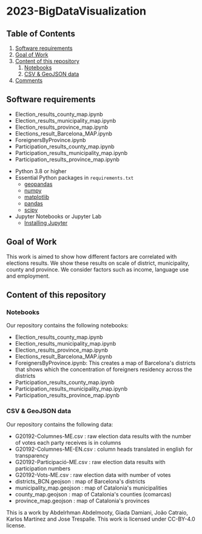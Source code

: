 # 2023-BigDataVisualization

## Table of Contents
1. [Software requirements](#software-requirements)
2. [Goal of Work](#Goal-of-Work)
3. [Content of this repository](#Content-of-this-repository)
      1. [Notebooks](#Notebooks)
      2. [CSV & GeoJSON data](#CSV_&-GeoJSON-data)
4. [Comments](#comments)

## Software requirements 

- Election_results_county_map.ipynb
- Election_results_municipality_map.ipynb
- Election_results_province_map.ipynb
- Elections_result_Barcelona_MAP.ipynb
- ForeignersByProvince.ipynb
- Participation_results_county_map.ipynb
- Participation_results_municipality_map.ipynb
- Participation_results_province_map.ipynb
* Python 3.8 or higher
* Essential Python packages in `requirements.txt`
  * [geopandas](https://geopandas.org/)
  * [numpy](https://numpy.org/)
  * [matplotlib](https://matplotlib.org/)
  * [pandas](https://pandas.pydata.org/)
  * [scipy](https://scipy.org/)
* Jupyter Notebooks or Jupyter Lab
  * [Installing Jupyter](https://jupyter.org/install)

## Goal of Work 

This work is aimed to show how different factors are correlated with elections results. We show these results on scale of district, municipality, county and province. We consider factors such as income, language use and employment.

## Content of this repository
### Notebooks
Our repository contains the following notebooks:

* Election_results_county_map.ipynb
* Election_results_municipality_map.ipynb
* Election_results_province_map.ipynb
* Elections_result_Barcelona_MAP.ipynb
* ForeignersByProvince.ipynb: This creates a map of Barcelona's districts that shows which the concentration of foreigners residency across the districts
* Participation_results_county_map.ipynb
* Participation_results_municipality_map.ipynb
* Participation_results_province_map.ipynb

### CSV & GeoJSON data
Our repository contains the following data:
* G20192-Columnes-ME.csv : raw election data results with the number of votes each party receives is in columns
* G20192-Columnes-ME-EN.csv : column heads translated in english for transparency
* G20192-Participació-ME.csv : raw election data results with participation numbers
* G20192-Vots-ME.csv : raw election data with number of votes
* districts_BCN.geojson : map of Barcelona's districts
* municipality_map.geojson : map of Catalonia's municipalities
* county_map.geojson : map of Catalonia's counties (comarcas)
* province_map.geojson : map of Catalonia's provinces

This is a work by Abdelrhman Abdelmooty, Giada Damiani, João Catraio, Karlos Martínez and Jose Trespalle. This work is licensed under CC-BY-4.0 license.
